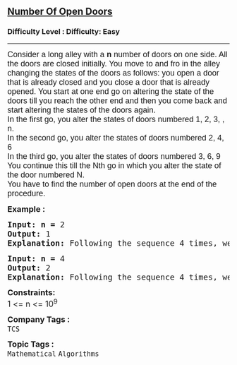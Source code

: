 <h2><a href="https://www.geeksforgeeks.org/problems/number-of-open-doors1552/0">Number Of Open Doors</a></h2><h3>Difficulty Level : Difficulty: Easy</h3><hr><div class="problems_problem_content__Xm_eO"><p><span style="font-size: 18px;"><span style="font-family: arial,helvetica,sans-serif;">Consider a long alley with a <strong>n </strong>number of doors on one side. All the doors are closed initially. You move to and fro in the alley changing the states of the doors as follows: you open a door that is already closed and you close a door that is already opened. You start at one end go on altering the state of the doors till you reach the other end and then you come back and start altering the states of the doors again.</span><br><span style="font-family: arial,helvetica,sans-serif;">In the first go, you alter the states of doors numbered 1, 2, 3, , n.</span><br><span style="font-family: arial,helvetica,sans-serif;">In the second go, you alter the states of doors numbered 2, 4, 6</span><br><span style="font-family: arial,helvetica,sans-serif;">In the third go, you alter the states of doors numbered 3, 6, 9 </span><br><span style="font-family: arial,helvetica,sans-serif;">You continue this till the Nth go in which you alter the state of the door numbered N.</span><br><span style="font-family: arial,helvetica,sans-serif;">You have to find the number of open doors at the end of the procedure.</span></span></p>
<p><span style="font-size: 18px;"><strong>Example :</strong></span></p>
<pre><span style="font-size: 18px;"><strong>Input: n =</strong> 2</span>
<span style="font-size: 18px;"><strong><span style="font-size: 18px;">Output:</span> </strong></span><span style="font-size: 18px;">1</span>
<span style="font-size: 18px;"><strong><span style="font-size: 18px;">Explanation:</span> </strong></span><span style="font-size: 18px;">Following the sequence 4 times, we can see that only 1st door will remain open.</span></pre>
<pre><span style="font-size: 18px;"><strong>Input: n =</strong> 4</span>
<span style="font-size: 18px;"><strong><span style="font-size: 18px;">Output:</span> </strong></span><span style="font-size: 18px;">2</span>
<span style="font-size: 18px;"><strong><span style="font-size: 18px;">Explanation:</span> </strong></span><span style="font-size: 18px;">Following the sequence 4 times, we can see that only 1st and 4th doors will remain open.</span></pre>
<p><span style="font-size: 18px;"><strong>Constraints:</strong></span><br><span style="font-size: 18px;">1 &lt;= n &lt;= 10<sup>9</sup></span></p></div><p><span style=font-size:18px><strong>Company Tags : </strong><br><code>TCS</code>&nbsp;<br><p><span style=font-size:18px><strong>Topic Tags : </strong><br><code>Mathematical</code>&nbsp;<code>Algorithms</code>&nbsp;